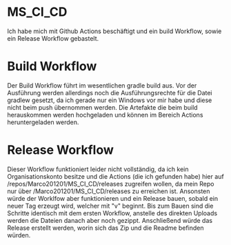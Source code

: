 # MS_CI_CD

Ich habe mich mit Github Actions beschäftigt und ein build Workflow, sowie ein Release Workflow gebastelt. 

# Build Workflow

Der Build Workflow führt im wesentlichen gradle build aus. Vor der Ausführung werden allerdings noch die Ausführungsrechte für die Datei gradlew gesetzt, da ich gerade nur ein Windows vor mir habe und diese nicht beim push übernommen werden. Die Artefakte die beim build herauskommen werden hochgeladen und können im Bereich Actions heruntergeladen werden.

# Release Workflow

Dieser Workflow funktioniert leider nicht vollständig, da ich kein Organisationskonto besitze und die Actions (die ich gefunden habe) hier auf /repos/Marco201201/MS_CI_CD/releases zugreifen wollen, da mein Repo nur über /Marco201201/MS_CI_CD/releases zu erreichen ist. Ansonsten würde der Worklfow aber funktionieren und ein Release bauen, sobald ein neuer Tag erzeugt wird, welcher mit "v" beginnt. Bis zum Bauen sind die Schritte identisch mit dem ersten Workflow, anstelle des direkten Uploads werden die Dateien danach aber noch gezippt. Anschließend würde das Release erstellt werden, worin sich das Zip und die Readme befinden würden.
